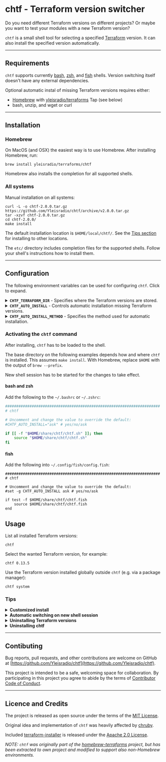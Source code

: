 # chtf - Terraform version switcher

Do you need different Terraform versions on different projects? Or maybe you want to test your modules with a new Terraform version?

`chtf` is a small shell tool for selecting a specified [Terraform](https://www.terraform.io/) version. It can also install the specified version automatically.

---

## Requirements

`chtf` supports currently [bash](http://www.gnu.org/software/bash/), [zsh](http://zsh.sourceforge.net/), and [fish](https://fishshell.com/) shells. Version switching itself doesn't have any external dependencies.

Optional automatic instal of missing Terraform versions requires either:

- [Homebrew](https://brew.sh/) with [yleisradio/terraforms](https://github.com/Yleisradio/homebrew-terraforms) Tap (see below)
- bash, unzip, and wget or curl

---

## Installation

### Homebrew

On MacOS (and OSX) the easiest way is to use Homebrew. After installing Homebrew, run:

    brew install yleisradio/terraforms/chtf

Homebrew also installs the completion for all supported shells.

### All systems

Manual installation on all systems:

    curl -L -o chtf-2.0.0.tar.gz https://github.com/Yleisradio/chtf/archive/v2.0.0.tar.gz
    tar -xzvf chtf-2.0.0.tar.gz
    cd chtf-2.0.0/
    make install

The default installation location is `$HOME/local/chtf/`. See the [Tips section](#tips) for installing to other locations.

The `etc/` directory includes completion files for the supported shells. Follow your shell's instructions how to install them.

---

## Configuration

The following environment variables can be used for configuring `chtf`. Click to expand.

<details>
<summary><strong><code>CHTF_TERRAFORM_DIR</code></strong> - Specifies where the Terraform versions are stored.</summary>

Defaults to the Homebrew Caskroom if the "yleisradio/terraforms" Tap is installed, `$HOME/.terraforms/` otherwise.
Each version should be installed as `$CHTF_TERRAFORM_DIR/terraform-<version>/terraform`.

</details>
<details>
<summary><strong><code>CHTF_AUTO_INSTALL</code></strong> - Controls automatic installation missing Terraform versions.</summary>

Possible values are: `yes`, `no`, and `ask`.
The default is `ask`, which will prompt the user for confirmation before automatic installation.

</details>
<details>
<summary><strong><code>CHTF_AUTO_INSTALL_METHOD</code></strong> - Specifies the method used for automatic installation.</summary>

The default is `homebrew` if `CHTF_TERRAFORM_DIR` is no specified and the "yleisradio/terraforms" Tap is installed, `zip`  otherwise.
There shouldn't be normally need to set this variable.

</details>

### Activating the `chtf` command

After installing, `chtf` has to be loaded to the shell.

The base directory on the following examples depends how and where `chtf` is installed. This assumes `make install`. With Homebrew, replace `$HOME` with the output of `brew --prefix`.

New shell session has to be started for the changes to take effect.

#### bash and zsh

Add the following to the `~/.bashrc` or `~/.zshrc`:

```bash
######################################################################
# chtf

# Uncomment and change the value to override the default:
#CHTF_AUTO_INSTALL="ask" # yes/no/ask

if [[ -f "$HOME/share/chtf/chtf.sh" ]]; then
    source "$HOME/share/chtf/chtf.sh"
fi
```

#### fish

Add the following into `~/.config/fish/config.fish`:

```fish
######################################################################
# chtf

# Uncomment and change the value to override the default:
#set -g CHTF_AUTO_INSTALL ask # yes/no/ask

if test -f $HOME/share/chtf/chtf.fish
    source $HOME/share/chtf/chtf.fish
end
```

## Usage

List all installed Terraform versions:

    chtf

Select the wanted Terraform version, for example:

    chtf 0.13.5

Use the Terraform version installed globally outside `chtf` (e.g. via a package manager):

    chtf system

### Tips

<details>
<summary><strong>Customized install</strong></summary>

`make install` installs `chtf` by default to the user's `$HOME` directory. But if installed as a root user (e.g. via `sudo`), the default location is `/usr/local` for system wide use. In both cases the wanted location can be specified with `PREFIX`. For example:

    sudo make install PREFIX=/opt

The development version of `chtf` can be used either by `source`ing or `make install`ing from a [clone of this repository](https://docs.github.com/en/free-pro-team@latest/github/creating-cloning-and-archiving-repositories/cloning-a-repository), or with Homebrew:

    brew install yleisradio/terraforms/chtf --HEAD

</details>
<details>
<summary><strong>Automatic switching on new shell session</strong></summary>

If you want to have a default Terraform version selected when starting a new shell session, you can of course add `chtf <version>` to the config file after loading `chtf`.
A bit more flexible way is to write the wanted version number to a file named `~/.terraform-version`, and read that.

```bash
# bash and zsh
if [[ -f "$HOME/.terraform-version" ]]; then
    chtf "$(< "$HOME/.terraform-version")"
fi
```

```fish
# fish
if test -f $HOME/.terraform-version
    chtf (cat $HOME/.terraform-version)
end
```

</details>
<details>
<summary><strong>Uninstalling Terraform versions</strong></summary>

Homebrew installed Terraform versions can be uninstalled with:

    brew cask uninstall terraform-<version>

Otherwise installed versions can be uninstalled by deleting the directory:

    rm -r "$CHTF_TERRAFORM_DIR/terraform-<version>"

</details>
<details>
<summary><strong>Uninstalling chtf</strong></summary>

Homebrew installed `chtf` can be uninstalled with:

    brew uninstall chtf

`chtf` installed with `make` can be uninstalled by deleting the directory:

    rm -r "$HOME/share/chtf" # or where it was installed

</details>

---

## Contibuting

Bug reports, pull requests, and other contributions are welcome on GitHub at [https://github.com/Yleisradio/chtf](https://github.com/Yleisradio/chtf).

This project is intended to be a safe, welcoming space for collaboration. By participating in this project you agree to abide by the terms of [Contributor Code of Conduct](CODE_OF_CONDUCT.md).

---

## Licence and Credits

The project is released as open source under the terms of the [MIT License](LICENSE).

Original idea and implementation of `chtf` was heavily affected by [chruby](https://github.com/postmodern/chruby).

Included [terraform-installer](https://github.com/robertpeteuil/terraform-installer) is released under the [Apache 2.0 License](https://github.com/robertpeteuil/terraform-installer/blob/1.5.4/LICENSE).

_NOTE: `chtf` was originally part of the [homebrew-terraforms](https://github.com/Yleisradio/homebrew-terraforms/) project, but has been extracted to own project and modified to support also non-Homebrew environments._
